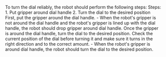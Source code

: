 To turn the dial reliably, the robot should perform the following steps:
    Steps:  1. Put gripper around dial handle  2. Turn the dial to the desired position
    First, put the gripper around the dial handle.
    - When the robot's gripper is not around the dial handle and the robot's gripper is lined up with the dial handle, the robot should drop gripper around dial handle.
    Once the gripper is around the dial handle, turn the dial to the desired position. Check the current position of the dial before turning it and make sure it turns in the right direction and to the correct amount.
    - When the robot's gripper is around dial handle, the robot should turn the dial to the desired position.